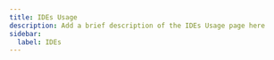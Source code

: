 ```yaml
---
title: IDEs Usage
description: Add a brief description of the IDEs Usage page here
sidebar:
  label: IDEs
---
```

